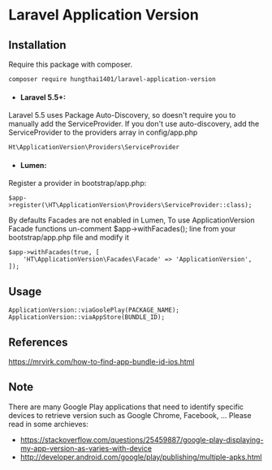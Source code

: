 # Laravel Application Version

## Installation
Require this package with composer. 
```   
composer require hungthai1401/laravel-application-version
```

- #### Laravel 5.5+:
Laravel 5.5 uses Package Auto-Discovery, so doesn't require you to manually add the ServiceProvider.
If you don't use auto-discovery, add the ServiceProvider to the providers array in config/app.php
```
Ht\ApplicationVersion\Providers\ServiceProvider
```

- #### Lumen:
Register a provider in bootstrap/app.php:
```
$app->register(\HT\ApplicationVersion\Providers\ServiceProvider::class);
```

By defaults Facades are not enabled in Lumen, To use ApplicationVersion Facade functions un-comment $app->withFacades(); line from your bootstrap/app.php file and modify it
```
$app->withFacades(true, [
    'HT\ApplicationVersion\Facades\Facade' => 'ApplicationVersion',
]);
```


## Usage
```
ApplicationVersion::viaGoolePlay(PACKAGE_NAME);
ApplicationVersion::viaAppStore(BUNDLE_ID);
```

## References
https://mrvirk.com/how-to-find-app-bundle-id-ios.html

## Note
There are many Google Play applications that need to identify specific devices to retrieve version such as Google Chrome, Facebook, ...
Please read in some archieves:
- https://stackoverflow.com/questions/25459887/google-play-displaying-my-app-version-as-varies-with-device
- http://developer.android.com/google/play/publishing/multiple-apks.html
